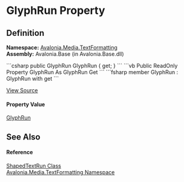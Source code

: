 # GlyphRun Property




## Definition
**Namespace:** <a href="N_Avalonia_Media_TextFormatting">Avalonia.Media.TextFormatting</a>  
**Assembly:** Avalonia.Base (in Avalonia.Base.dll)

<Tabs groupId="api-code-preview">
<TabItem value="csharp" label="C#">
```csharp
public GlyphRun GlyphRun { get; }
```
</TabItem>
<TabItem value="vb" label="VB">
```vb
Public ReadOnly Property GlyphRun As GlyphRun
	Get
```
</TabItem>
<TabItem value="fsharp" label="F#">
```fsharp
member GlyphRun : GlyphRun with get
```
</TabItem>
</Tabs>



<a href="https://github.com/AvaloniaUI/Avalonia/tree/master/src/Avalonia.Base/Media/TextFormatting/ShapedTextRun.cs#L43" title="View the source code">View Source</a>



#### Property Value
<a href="T_Avalonia_Media_GlyphRun">GlyphRun</a>

## See Also


#### Reference
<a href="T_Avalonia_Media_TextFormatting_ShapedTextRun">ShapedTextRun Class</a>  
<a href="N_Avalonia_Media_TextFormatting">Avalonia.Media.TextFormatting Namespace</a>  

